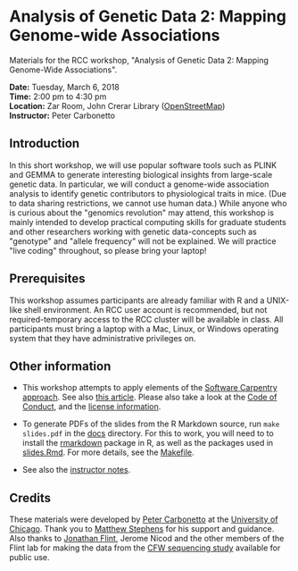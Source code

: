 # Analysis of Genetic Data 2: Mapping Genome-wide Associations

Materials for the RCC workshop, "Analysis of Genetic Data 2: Mapping
Genome-Wide Associations".

**Date:** Tuesday, March 6, 2018<br>
**Time:** 2:00 pm to 4:30 pm<br>
**Location:** Zar Room, John Crerar Library
([OpenStreetMap](https://www.openstreetmap.org/search?query=john%20crerar%20library#map=18/41.79053/-87.60282))<br>
**Instructor:** Peter Carbonetto

## Introduction

In this short workshop, we will use popular software tools such as
PLINK and GEMMA to generate interesting biological insights from
large-scale genetic data. In particular, we will conduct a genome-wide
association analysis to identify genetic contributors to physiological
traits in mice. (Due to data sharing restrictions, we cannot use human
data.) While anyone who is curious about the "genomics revolution" may
attend, this workshop is mainly intended to develop practical
computing skills for graduate students and other researchers working
with genetic data-concepts such as "genotype" and "allele frequency"
will not be explained. We will practice "live coding" throughout, so
please bring your laptop!

## Prerequisites

This workshop assumes participants are already familiar with R and a
UNIX-like shell environment. An RCC user account is recommended, but
not required-temporary access to the RCC cluster will be available in
class. All participants must bring a laptop with a Mac, Linux, or
Windows operating system that they have administrative privileges on.

## Other information

+ This workshop attempts to apply elements of the
[Software Carpentry approach](http://software-carpentry.org/lessons).
See also
[this article](http://dx.doi.org/10.12688/f1000research.3-62.v2).
Please also take a look at the [Code of Conduct](conduct.md), and
the [license information](LICENSE.md).

+ To generate PDFs of the slides from the R Markdown source, run `make
slides.pdf` in the [docs](docs) directory. For this to work, you will
need to to install the
[rmarkdown](https://cran.r-project.org/package=rmarkdown) package in
R, as well as the packages used in [slides.Rmd](code/slides.Rmd). For
more details, see the [Makefile](docs/Makefile).

+ See also the [instructor notes](NOTES.md).

## Credits

These materials were developed by
[Peter Carbonetto](http://pcarbo.github.io) at the
[University of Chicago](https://www.uchicago.edu). Thank you to
[Matthew Stephens](http://stephenslab.uchicago.edu) for his support
and guidance. Also thanks to
[Jonathan Flint](https://twitter.com/jonathan_flint1), Jerome Nicod
and the other members of the Flint lab for making the data from the
[CFW sequencing study](https://wp.cs.ucl.ac.uk/outbredmice) available
for public use.
